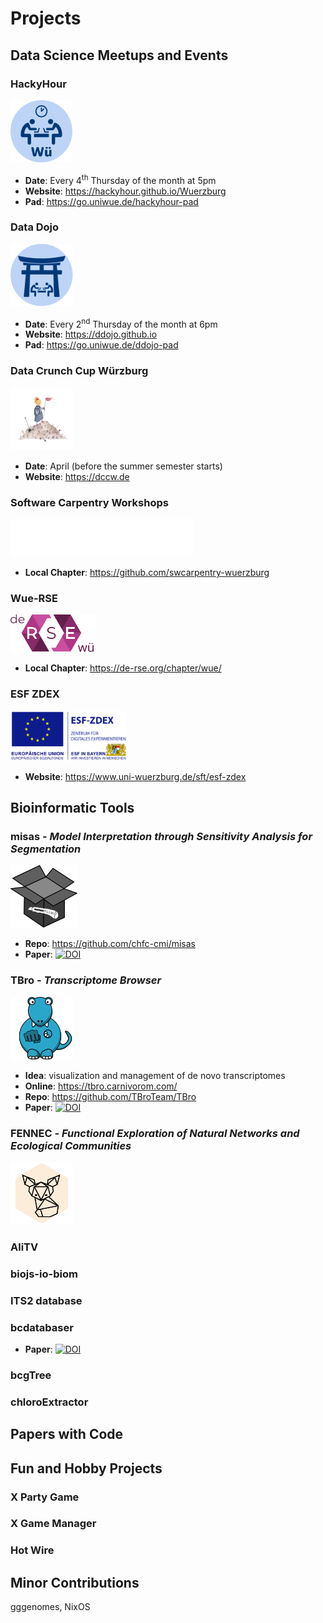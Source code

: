 # Projects

## Data Science Meetups and Events

### HackyHour

[<img src="logos/hackyhour.svg" height="100px"/>](https://hackyhour.github.io/Wuerzburg)

- **Date**: Every 4<sup>th</sup> Thursday of the month at 5pm
- **Website**: https://hackyhour.github.io/Wuerzburg
- **Pad**: https://go.uniwue.de/hackyhour-pad

### Data Dojo

[<img src="logos/datadojo.svg" height="100px"/>](https://ddojo.github.io/)

- **Date**: Every 2<sup>nd</sup> Thursday of the month at 6pm
- **Website**: https://ddojo.github.io
- **Pad**: https://go.uniwue.de/ddojo-pad

### Data Crunch Cup Würzburg

[<img src="logos/dccw.png" height="100px"/>](https://dccw.de)

- **Date**: April (before the summer semester starts)
- **Website**: https://dccw.de

### Software Carpentry Workshops

[<img src="logos/swc.svg" height="60px"/>](https://software-carpentry.org)

- **Local Chapter**: https://github.com/swcarpentry-wuerzburg

### Wue-RSE

[<img src="logos/wuerse.svg" height="60px"/>](https://software-carpentry.org)

- **Local Chapter**: https://de-rse.org/chapter/wue/

### ESF ZDEX

[<img src="logos/zdex.png" height="80px"/>](https://www.uni-wuerzburg.de/sft/esf-zdex)

- **Website**: https://www.uni-wuerzburg.de/sft/esf-zdex

## Bioinformatic Tools

### misas - *Model Interpretation through Sensitivity Analysis for Segmentation*

<img src="logos/misas.svg" height="100px"/>

- **Repo**: https://github.com/chfc-cmi/misas
- **Paper**: [![DOI](https://img.shields.io/badge/DOI-10.1186/s12880--021--00551--1-blue.svg)](https://doi.org/10.1186/s12880-021-00551-1)

### TBro - *Transcriptome Browser*

[<img src="logos/tbro.svg" height="100px"/>](https://github.com/TBroTeam/TBro)

- **Idea**: visualization and management of de novo transcriptomes
- **Online**: https://tbro.carnivorom.com/
- **Repo**: https://github.com/TBroTeam/TBro
- **Paper**: [![DOI](https://img.shields.io/badge/DOI-10.1093/database/baw146-blue.svg)](https://doi.org/10.1093/database/baw146)

### FENNEC - *Functional Exploration of Natural Networks and Ecological Communities*

<img src="logos/fennec.svg" height="100px"/>

### AliTV

### biojs-io-biom

### ITS2 database

### bcdatabaser

- **Paper**: [![DOI](https://img.shields.io/badge/DOI-10.1093%2Fbioinformatics%2Fbtz960-blue.svg)](https://doi.org/10.1093/bioinformatics/btz960)

### bcgTree

### chloroExtractor

## Papers with Code

## Fun and Hobby Projects

### X Party Game

### X Game Manager

### Hot Wire

## Minor Contributions

gggenomes, NixOS